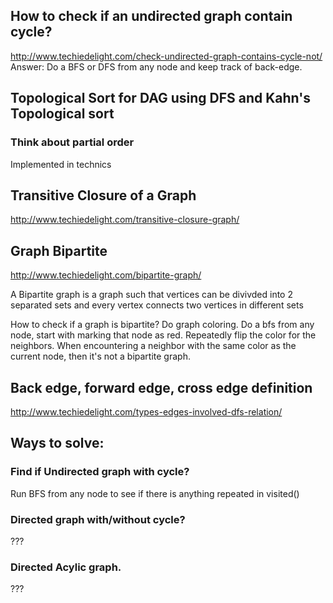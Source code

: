 


## How to check if an undirected graph contain cycle? 
http://www.techiedelight.com/check-undirected-graph-contains-cycle-not/
Answer: Do a BFS or DFS from any node and keep track of back-edge.

## Topological Sort for DAG using DFS and Kahn's Topological sort
### Think about partial order
Implemented in technics


## Transitive Closure of a Graph
http://www.techiedelight.com/transitive-closure-graph/

## Graph Bipartite
http://www.techiedelight.com/bipartite-graph/

A Bipartite graph is a graph such that vertices can be divivded into 2 separated sets and every vertex connects two vertices in different sets

How to check if a graph is bipartite?
Do graph coloring. Do a bfs from any node, start with marking that node as red. Repeatedly flip the color for the neighbors. When encountering a neighbor with the same color as the current node, then it's not a bipartite graph.

## Back edge, forward edge, cross edge definition
http://www.techiedelight.com/types-edges-involved-dfs-relation/


## Ways to solve:
### Find if Undirected graph with cycle?
Run BFS from any node to see if there is anything repeated in visited()
### Directed graph with/without cycle?
??? 
### Directed Acylic graph.
???
